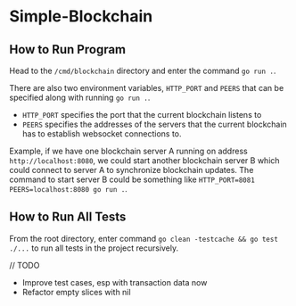 # Simple-Blockchain

## How to Run Program
Head to the `/cmd/blockchain` directory and enter the command `go run .`. 

There are also two environment variables, `HTTP_PORT` and `PEERS` that can be specified along with running `go run .`. 
- `HTTP_PORT` specifies the port that the current blockchain listens to
- `PEERS` specifies the addresses of the servers that the current blockchain has to establish websocket connections to.

Example, if we have one blockchain server A running on address `http://localhost:8080`, we could start another blockchain server B which could connect to server A to synchronize blockchain updates. The command to start server B could be something like `HTTP_PORT=8081 PEERS=localhost:8080 go run .`.
## How to Run All Tests
From the root directory, enter command `go clean -testcache && go test ./...` to run all tests in the project recursively.

// TODO 
- Improve test cases, esp with transaction data now
- Refactor empty slices with nil 
